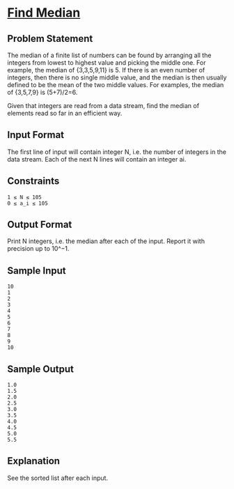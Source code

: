 # [Find Median](https://www.hackerrank.com/challenges/find-median-1)

## Problem Statement

The median of a finite list of numbers can be found by arranging all the integers from lowest to highest value and picking the middle one. For example, the median of {3,3,5,9,11} is 5. If there is an even number of integers, then there is no single middle value, and the median is then usually defined to be the mean of the two middle values. For examples, the median of {3,5,7,9} is (5+7)/2=6.

Given that integers are read from a data stream, find the median of elements read so far in an efficient way.

## Input Format

The first line of input will contain integer N, i.e. the number of integers in the data stream.
Each of the next N lines will contain an integer ai.

## Constraints
```
1 ≤ N ≤ 105
0 ≤ a_i ≤ 105
```
## Output Format

Print N integers, i.e. the median after each of the input. Report it with precision up to 10^−1.

## Sample Input
```
10
1
2
3
4
5
6
7
8
9
10
```

## Sample Output
```
1.0
1.5
2.0
2.5
3.0
3.5
4.0
4.5
5.0
5.5
```

## Explanation

See the sorted list after each input.
